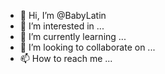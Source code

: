 - 👋 Hi, I’m @BabyLatin
- 👀 I’m interested in ...
- 🌱 I’m currently learning ...
- 💞️ I’m looking to collaborate on ...
- 📫 How to reach me ...

<!---
BabyLatin/BabyLatin is a ✨ special ✨ repository because its `README.md` (this file) appears on your GitHub profile.
You can click the Preview link to take a look at your changes.
--->
